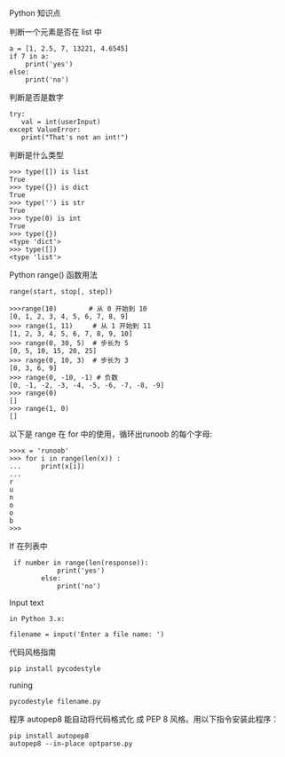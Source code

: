 Python 知识点

判断一个元素是否在 list 中
```
a = [1, 2.5, 7, 13221, 4.6545]
if 7 in a:
    print('yes')
else:
    print('no')
```

判断是否是数字
```
try:
   val = int(userInput)
except ValueError:
   print("That's not an int!")
```

判断是什么类型
```
>>> type([]) is list
True
>>> type({}) is dict
True
>>> type('') is str
True
>>> type(0) is int
True
>>> type({})
<type 'dict'>
>>> type([])
<type 'list'>
```

Python range() 函数用法

```
range(start, stop[, step])

>>>range(10)        # 从 0 开始到 10
[0, 1, 2, 3, 4, 5, 6, 7, 8, 9]
>>> range(1, 11)     # 从 1 开始到 11
[1, 2, 3, 4, 5, 6, 7, 8, 9, 10]
>>> range(0, 30, 5)  # 步长为 5
[0, 5, 10, 15, 20, 25]
>>> range(0, 10, 3)  # 步长为 3
[0, 3, 6, 9]
>>> range(0, -10, -1) # 负数
[0, -1, -2, -3, -4, -5, -6, -7, -8, -9]
>>> range(0)
[]
>>> range(1, 0)
[]
```
以下是 range 在 for 中的使用，循环出runoob 的每个字母:
```
>>>x = 'runoob'
>>> for i in range(len(x)) :
...     print(x[i])
...
r
u
n
o
o
b
>>>
```

If 在列表中
```
 if number in range(len(response)):
            print('yes')
        else:
            print('no')
```

Input text
```
in Python 3.x:

filename = input('Enter a file name: ')
```

代码风格指南

```
pip install pycodestyle
```

runing 

```
pycodestyle filename.py
```

程序 autopep8 能自动将代码格式化 成 PEP 8 风格。用以下指令安装此程序：

```
pip install autopep8
autopep8 --in-place optparse.py
```
